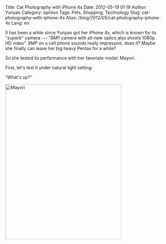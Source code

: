 Title: Cat Photography with iPhone 4s
Date: 2012-05-19 01:19
Author: Yunyao
Category: opinion
Tags: Pets, Shopping, Technology
Slug: cat-photography-with-iphone-4s
Alias: /blog/2012/05/cat-photography-iphone-4s
Lang: en

It has been a while since Yunyao got her iPhone 4s, which is known for its "superb" camera --- "<span class="st">8MP camera with all-new optics also shoots 1080p HD video"</span>. 8MP on a cell phone sounds really impressive, does it? Maybe she finally can leave her big heavy Pentax for a while?

So she tested its performance with her favoriate model: Mayori.

First, let's test it under natural light setting:

"What's up?"

<img src="http://farm8.staticflickr.com/7194/7034156259_2dee7491ac.jpg" width="375" height="500" alt="Mayori" />
